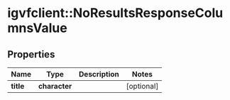 # igvfclient::NoResultsResponseColumnsValue


## Properties
Name | Type | Description | Notes
------------ | ------------- | ------------- | -------------
**title** | **character** |  | [optional] 


